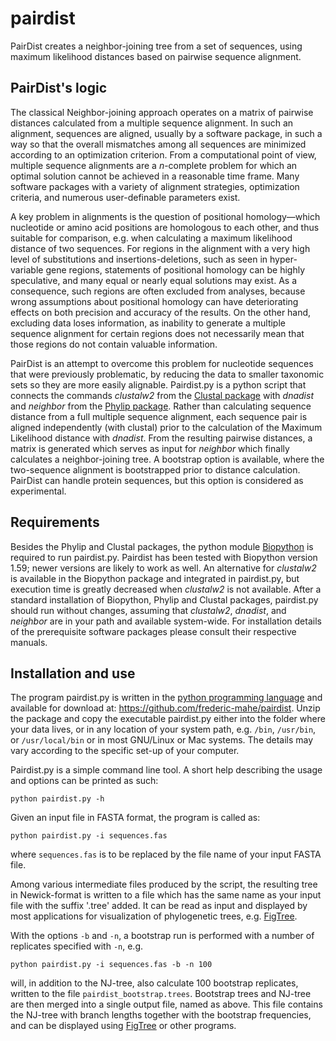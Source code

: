 pairdist
========

PairDist creates a neighbor-joining tree from a set of sequences,
using maximum likelihood distances based on pairwise sequence
alignment.

## PairDist's logic ##

The classical Neighbor-joining approach operates on a matrix of
pairwise distances calculated from a multiple sequence alignment. In
such an alignment, sequences are aligned, usually by a software
package, in such a way so that the overall mismatches among all
sequences are minimized according to an optimization criterion. From a
computational point of view, multiple sequence alignments are a
*n*-complete problem for which an optimal solution cannot be achieved in
a reasonable time frame. Many software packages with a variety of
alignment strategies, optimization criteria, and numerous
user-definable parameters exist.

A key problem in alignments is the question of positional
homology—which nucleotide or amino acid positions are homologous to
each other, and thus suitable for comparison, e.g. when calculating a
maximum likelihood distance of two sequences. For regions in the
alignment with a very high level of substitutions and
insertions-deletions, such as seen in hyper-variable gene regions,
statements of positional homology can be highly speculative, and many
equal or nearly equal solutions may exist. As a consequence, such
regions are often excluded from analyses, because wrong assumptions
about positional homology can have deteriorating effects on both
precision and accuracy of the results. On the other hand, excluding
data loses information, as inability to generate a multiple sequence
alignment for certain regions does not necessarily mean that those
regions do not contain valuable information.

PairDist is an attempt to overcome this problem for nucleotide
sequences that were previously problematic, by reducing the data to
smaller taxonomic sets so they are more easily alignable. Pairdist.py
is a python script that connects the commands *clustalw2* from the
[Clustal package](http://www.clustal.org/clustal2 "Clustal website")
with *dnadist* and *neighbor* from the
[Phylip package](http://evolution.genetics.washington.edu/phylip.html
"Phylip homepage"). Rather than calculating sequence distance from a
full multiple sequence alignment, each sequence pair is aligned
independently (with clustal) prior to the calculation of the Maximum
Likelihood distance with *dnadist*. From the resulting pairwise
distances, a matrix is generated which serves as input for *neighbor*
which finally calculates a neighbor-joining tree. A bootstrap option
is available, where the two-sequence alignment is bootstrapped prior
to distance calculation. PairDist can handle protein sequences, but
this option is considered as experimental.

## Requirements ##

Besides the Phylip and Clustal packages, the python module
[Biopython](http://www.biopython.org) is required to run
pairdist.py. Pairdist has been tested with Biopython version 1.59;
newer versions are likely to work as well. An alternative for
*clustalw2* is available in the Biopython package and integrated in
pairdist.py, but execution time is greatly decreased when *clustalw2*
is not available. After a standard installation of Biopython, Phylip
and Clustal packages, pairdist.py should run without changes, assuming
that *clustalw2*, *dnadist*, and *neighbor* are in your path and
available system-wide. For installation details of the prerequisite
software packages please consult their respective manuals.

## Installation and use ##

The program pairdist.py is written in the
[python programming language](http://www.python.org) and available for
download at: https://github.com/frederic-mahe/pairdist. Unzip the
package and copy the executable pairdist.py either into the folder
where your data lives, or in any location of your system path,
e.g. `/bin`, `/usr/bin`, or `/usr/local/bin` or in most GNU/Linux or
Mac systems. The details may vary according to the specific set-up of
your computer.

Pairdist.py is a simple command line tool. A short help describing the
usage and options can be printed as such:

```
python pairdist.py -h
```

Given an input file in FASTA format, the program is called as:

```
python pairdist.py -i sequences.fas
```

where `sequences.fas` is to be replaced by the file name of your input
FASTA file.

Among various intermediate files produced by the script, the resulting
tree in Newick-format is written to a file which has the same name as
your input file with the suffix '.tree' added. It can be read as input
and displayed by most applications for visualization of phylogenetic
trees, e.g. [FigTree](http://tree.bio.ed.ac.uk/software/figtree/
"FigTree: viewer of phylogenetic trees").

With the options `-b` and `-n`, a bootstrap run is performed with a
number of replicates specified with `-n`, e.g.

```
python pairdist.py -i sequences.fas -b -n 100
```

will, in addition to the NJ-tree, also calculate 100 bootstrap
replicates, written to the file `pairdist_bootstrap.trees`. Bootstrap
trees and NJ-tree are then merged into a single output file, named as
above. This file contains the NJ-tree with branch lengths together
with the bootstrap frequencies, and can be displayed using
[FigTree](http://tree.bio.ed.ac.uk/software/figtree/ "FigTree: viewer
of phylogenetic trees") or other programs.
